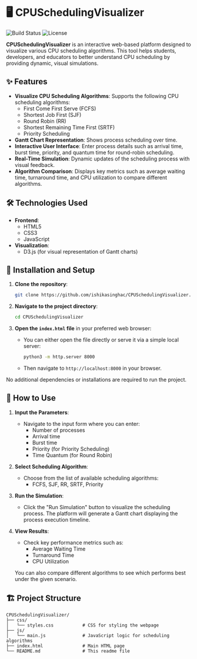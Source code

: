 # 🖥️ CPUSchedulingVisualizer

![Build Status](https://img.shields.io/badge/build-passing-brightgreen.svg)
![License](https://img.shields.io/badge/License-MIT-blue.svg)

**CPUSchedulingVisualizer** is an interactive web-based platform designed to visualize various CPU scheduling algorithms. This tool helps students, developers, and educators to better understand CPU scheduling by providing dynamic, visual simulations.

## ✨ Features

- **Visualize CPU Scheduling Algorithms**: Supports the following CPU scheduling algorithms:
  - First Come First Serve (FCFS)
  - Shortest Job First (SJF)
  - Round Robin (RR)
  - Shortest Remaining Time First (SRTF)
  - Priority Scheduling
- **Gantt Chart Representation**: Shows process scheduling over time.
- **Interactive User Interface**: Enter process details such as arrival time, burst time, priority, and quantum time for round-robin scheduling.
- **Real-Time Simulation**: Dynamic updates of the scheduling process with visual feedback.
- **Algorithm Comparison**: Displays key metrics such as average waiting time, turnaround time, and CPU utilization to compare different algorithms.

## 🛠️ Technologies Used

- **Frontend**:
  - HTML5
  - CSS3
  - JavaScript
- **Visualization**:
  - D3.js (for visual representation of Gantt charts)

## 🚀 Installation and Setup

1. **Clone the repository**:
   ```bash
   git clone https://github.com/ishikasinghac/CPUSchedulingVisualizer.git
   ```

2. **Navigate to the project directory**:
   ```bash
   cd CPUSchedulingVisualizer
   ```

3. **Open the `index.html` file** in your preferred web browser:
   - You can either open the file directly or serve it via a simple local server:
     ```bash
     python3 -m http.server 8000
     ```
   - Then navigate to `http://localhost:8000` in your browser.

No additional dependencies or installations are required to run the project.


## 🧭 How to Use

1. **Input the Parameters**:
   - Navigate to the input form where you can enter:
     - Number of processes
     - Arrival time
     - Burst time
     - Priority (for Priority Scheduling)
     - Time Quantum (for Round Robin)
   
2. **Select Scheduling Algorithm**:
   - Choose from the list of available scheduling algorithms:
     - FCFS, SJF, RR, SRTF, Priority

3. **Run the Simulation**:
   - Click the "Run Simulation" button to visualize the scheduling process. The platform will generate a Gantt chart displaying the process execution timeline.

4. **View Results**:
   - Check key performance metrics such as:
     - Average Waiting Time
     - Turnaround Time
     - CPU Utilization
   
   You can also compare different algorithms to see which performs best under the given scenario.

## 🏗️ Project Structure

```
CPUSchedulingVisualizer/
├── css/
│   └── styles.css           # CSS for styling the webpage
├── js/
│   └── main.js              # JavaScript logic for scheduling algorithms
├── index.html               # Main HTML page
└── README.md                # This readme file
```

